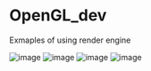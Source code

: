 # OpenGL_dev

Exmaples of using render engine

![image](https://user-images.githubusercontent.com/81380022/203766837-fa20b0ea-8cd4-418d-96ba-0ab7a7c8a36c.png)
![image](https://user-images.githubusercontent.com/81380022/203766797-0a7d01bd-5ce9-45b4-805d-84996495220e.png)
![image](https://user-images.githubusercontent.com/81380022/203768466-e848b178-e68f-46e5-9374-1a6ed7df1140.png)
![image](https://user-images.githubusercontent.com/81380022/203768516-b824318d-483a-44c3-8906-d882b06518ef.png)
